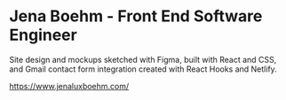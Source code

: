 # Jena Boehm - Front End Software Engineer

Site design and mockups sketched with Figma, built with React and CSS, and Gmail contact form integration created with React Hooks and Netlify.

https://www.jenaluxboehm.com/ 
